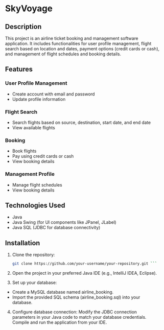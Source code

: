 # SkyVoyage

## Description

This project is an airline ticket booking and management software application. It includes functionalities for user profile management, flight search based on location and dates, payment options (credit cards or cash), and management of flight schedules and booking details.

## Features

### User Profile Management
- Create account with email and password
- Update profile information

### Flight Search
- Search flights based on source, destination, start date, and end date
- View available flights

### Booking
- Book flights
- Pay using credit cards or cash
- View booking details

### Management Profile
- Manage flight schedules
- View booking details

## Technologies Used

- Java
- Java Swing (for UI components like JPanel, JLabel)
- Java SQL (JDBC for database connectivity)

## Installation

1. Clone the repository:
   ```bash
   git clone https://github.com/your-username/your-repository.git ```

2. Open the project in your preferred Java IDE (e.g., IntelliJ IDEA, Eclipse).

3. Set up your database:

- Create a MySQL database named airline_booking.
- Import the provided SQL schema (airline_booking.sql) into your database.

4. Configure database connection:
Modify the JDBC connection parameters in your Java code to match your database credentials.
Compile and run the application from your IDE.
